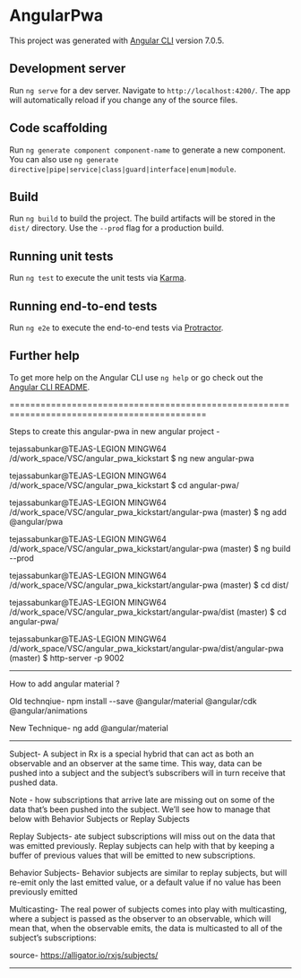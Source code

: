 # AngularPwa

This project was generated with [Angular CLI](https://github.com/angular/angular-cli) version 7.0.5.

## Development server

Run `ng serve` for a dev server. Navigate to `http://localhost:4200/`. The app will automatically reload if you change any of the source files.

## Code scaffolding

Run `ng generate component component-name` to generate a new component. You can also use `ng generate directive|pipe|service|class|guard|interface|enum|module`.

## Build

Run `ng build` to build the project. The build artifacts will be stored in the `dist/` directory. Use the `--prod` flag for a production build.

## Running unit tests

Run `ng test` to execute the unit tests via [Karma](https://karma-runner.github.io).

## Running end-to-end tests

Run `ng e2e` to execute the end-to-end tests via [Protractor](http://www.protractortest.org/).

## Further help

To get more help on the Angular CLI use `ng help` or go check out the [Angular CLI README](https://github.com/angular/angular-cli/blob/master/README.md).

============================================================================================

Steps to create this angular-pwa in new angular project -

tejassabunkar@TEJAS-LEGION MINGW64 /d/work_space/VSC/angular_pwa_kickstart
$ ng new angular-pwa

tejassabunkar@TEJAS-LEGION MINGW64 /d/work_space/VSC/angular_pwa_kickstart
$ cd angular-pwa/

tejassabunkar@TEJAS-LEGION MINGW64 /d/work_space/VSC/angular_pwa_kickstart/angular-pwa (master)
$ ng add @angular/pwa

tejassabunkar@TEJAS-LEGION MINGW64 /d/work_space/VSC/angular_pwa_kickstart/angular-pwa (master)
$ ng build --prod

tejassabunkar@TEJAS-LEGION MINGW64 /d/work_space/VSC/angular_pwa_kickstart/angular-pwa (master)
$ cd dist/

tejassabunkar@TEJAS-LEGION MINGW64 /d/work_space/VSC/angular_pwa_kickstart/angular-pwa/dist (master)
$ cd angular-pwa/

tejassabunkar@TEJAS-LEGION MINGW64 /d/work_space/VSC/angular_pwa_kickstart/angular-pwa/dist/angular-pwa (master)
$ http-server -p 9002

------------------------------------------------------------
How to add angular material ?
 
Old technqiue-
npm install --save @angular/material @angular/cdk @angular/animations

New Technique-
ng add @angular/material


------------------------------------------------------------------------------------------------------
Subject-
A subject in Rx is a special hybrid that can act as both an observable and an observer at the same time. This way, data can be pushed into a subject and the subject’s subscribers will in turn receive that pushed data.

Note -  how subscriptions that arrive late are missing out on some of the data that’s been pushed into the subject. We’ll see how to manage that below with Behavior Subjects or Replay Subjects


Replay Subjects-
ate subject subscriptions will miss out on the data that was emitted previously. Replay subjects can help with that by keeping a buffer of previous values that will be emitted to new subscriptions.

Behavior Subjects-
Behavior subjects are similar to replay subjects, but will re-emit only the last emitted value, or a default value if no value has been previously emitted

Multicasting-
The real power of subjects comes into play with multicasting, where a subject is passed as the observer to an observable, which will mean that, when the observable emits, the data is multicasted to all of the subject’s subscriptions:

source- https://alligator.io/rxjs/subjects/

------------------------------------------------------------------------------------------------------
